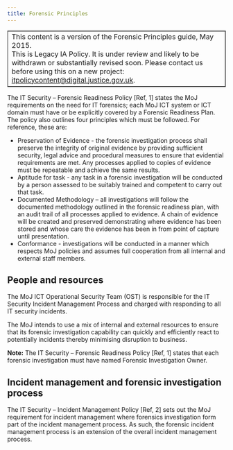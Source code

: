 ```yaml
---
title: Forensic Principles
---
```


<table border='1'>
<tr>
<td>This content is a version of the Forensic Principles guide, May 2015.<br/>
This is Legacy IA Policy. It is under review and likely to be withdrawn or substantially revised soon. Please contact us before using this on a new project: <a href="mailto:itpolicycontent@digital.justice.gov.uk?subject=forensic-principles">itpolicycontent@digital.justice.gov.uk</a>.</td>
</tr>
</table>

The IT Security – Forensic Readiness Policy [Ref, 1] states the MoJ requirements on the need for IT forensics; each MoJ ICT system or ICT domain must have or be explicitly covered by a Forensic Readiness Plan. The policy also outlines four principles which must be followed. For reference, these are:
- Preservation of Evidence - the forensic investigation process shall preserve the integrity of original evidence by providing sufficient security, legal advice and procedural measures to ensure that evidential requirements are met. Any processes applied to copies of evidence must be repeatable and achieve the same results.
- Aptitude for task - any task in a forensic investigation will be conducted by a person assessed to be suitably trained and competent to carry out that task.
- Documented Methodology – all investigations will follow the documented methodology outlined in the forensic readiness plan, with an audit trail of all processes applied to evidence. A chain of evidence will be created and preserved demonstrating where evidence has been stored and whose care the evidence has been in from point of capture until presentation.
- Conformance - investigations will be conducted in a manner which respects MoJ policies and assumes full cooperation from all internal and external staff members.

## People and resources

The MoJ ICT Operational Security Team (OST) is responsible for the IT Security Incident Management Process and charged with responding to all IT security incidents.

The MoJ intends to use a mix of internal and external resources to ensure that its forensic investigation capability can quickly and efficiently react to potentially incidents thereby minimising disruption to business.

**Note:** The IT Security – Forensic Readiness Policy [Ref, 1] states that each forensic investigation must have named Forensic Investigation Owner.

## Incident management and forensic investigation process

The IT Security – Incident Management Policy [Ref, 2] sets out the MoJ requirement for incident management where forensics investigation form part of the incident management process. As such, the forensic incident management process is an extension of the overall incident management process.